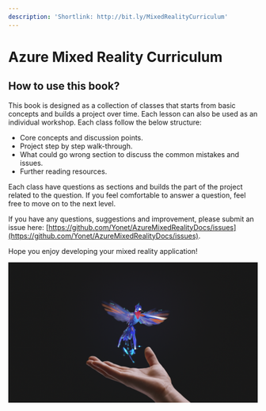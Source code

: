 ```yaml
---
description: 'Shortlink: http://bit.ly/MixedRealityCurriculum'
---
```


# Azure Mixed Reality Curriculum

## How to use this book?

This book is designed as a collection of classes that starts from basic concepts and builds a project over time. Each lesson can also be used as an individual workshop. Each class follow the below structure:

* Core concepts and discussion points.
* Project step by step walk-through.
* What could go wrong section to discuss the common mistakes and issues.
* Further reading resources.

Each class have questions as sections and builds the part of the project related to the question. If you feel comfortable to answer a question, feel free to move on to the next level. 

If you have any questions, suggestions and improvement, please submit an issue here: [https://github.com/Yonet/AzureMixedRealityDocs/issues](https://github.com/Yonet/AzureMixedRealityDocs/issues).

Hope you enjoy developing your mixed reality application!

![](.gitbook/assets/hummingbird.png)

